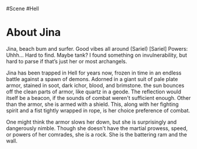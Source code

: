 #Scene #Hell
# About Jina
Jina, beach bum and surfer. Good vibes all around (Sariel) 
[Sariel] Powers: Uhhh… Hard to find. Maybe tank? I found something on invulnerability, but hard to parse if that’s just her or most archangels.

Jina has been trapped in Hell for years now, frozen in time in an endless battle against a spawn of demons. Adorned in a giant suit of pale plate armor, stained in soot, dark ichor, blood, and brimstone. the sun bounces off the clean parts of armor, like quartz in a geode. The reflection would itself be a beacon, if the sounds of combat weren't sufficient enough. Other than the armor, she is armed with a shield. This, along with her fighting spirit and a fist tightly wrapped in rope, is her choice preference of combat.

One might think the armor slows her down, but she is surprisingly and dangerously nimble. Though she doesn't have the martial prowess, speed, or powers of her comrades, she is a rock. She is the battering ram and the wall.

# 